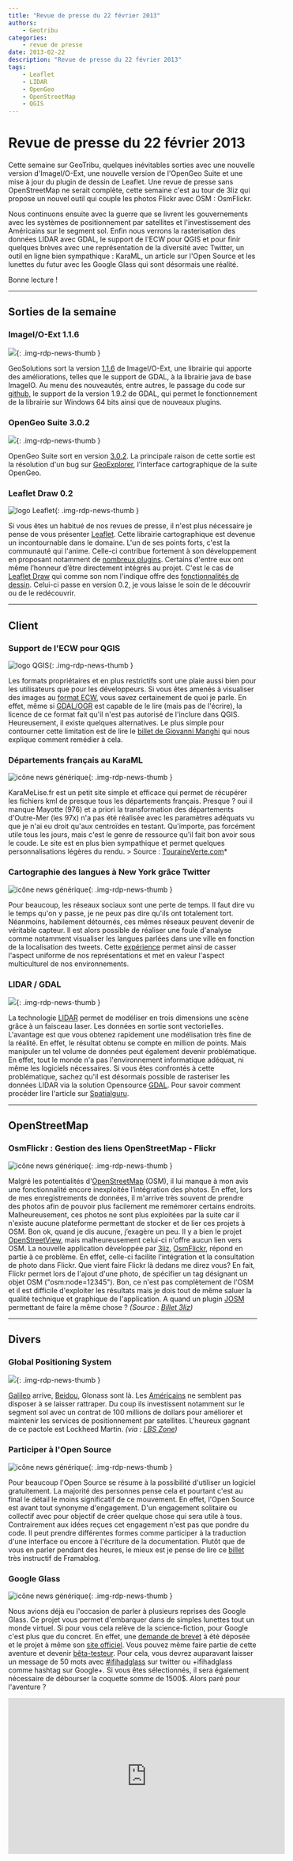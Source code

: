 ```yaml
---
title: "Revue de presse du 22 février 2013"
authors:
    - Geotribu
categories:
    - revue de presse
date: 2013-02-22
description: "Revue de presse du 22 février 2013"
tags:
    - Leaflet
    - LIDAR
    - OpenGeo
    - OpenStreetMap
    - QGIS
---
```


# Revue de presse du 22 février 2013

Cette semaine sur GeoTribu, quelques inévitables sorties avec une nouvelle version d'ImageI/O-Ext, une nouvelle version de l'OpenGeo Suite et une mise à jour du plugin de dessin de Leaflet. Une revue de presse sans OpenStreetMap ne serait complète, cette semaine c'est au tour de 3liz qui propose un nouvel outil qui couple les photos Flickr avec OSM : OsmFlickr.

Nous continuons ensuite avec la guerre que se livrent les gouvernements avec les systèmes de positionnement par satellites et l'investissement des Américains sur le segment sol. Enfin nous verrons la rasterisation des données LIDAR avec GDAL, le support de l'ECW pour QGIS et pour finir quelques brèves avec une représentation de la diversité avec Twitter, un outil en ligne bien sympathique : KaraML, un article sur l'Open Source et les lunettes du futur avec les Google Glass qui sont désormais une réalité.

Bonne lecture !

----

## Sorties de la semaine

### ImageI/O-Ext 1.1.6

![](https://cdn.geotribu.fr/img/logos-icones/entreprises_association/geosolutions.png){: .img-rdp-news-thumb }

GeoSolutions sort la version [1.1.6](http://geo-solutions.blogspot.com/2013/02/imageio-ext-1.1.6.html) de ImageI/O-Ext, une librairie qui apporte des améliorations, telles que le support de GDAL, à la librairie java de base ImageIO. Au menu des nouveautés, entre autres, le passage du code sur [github](https://github.com/geosolutions-it/imageio-ext/), le support de la version 1.9.2 de GDAL, qui permet le fonctionnement de la librairie sur Windows 64 bits ainsi que de nouveaux plugins.

### OpenGeo Suite 3.0.2

![](https://cdn.geotribu.fr/img/logos-icones/logiciels_librairies/opengeosuite-sm.png){: .img-rdp-news-thumb }

OpenGeo Suite sort en version [3.0.2](http://blog.opengeo.org/2013/02/20/opengeo-suite-3-0-2-released/). La principale raison de cette sortie est la résolution d'un bug sur [GeoExplorer](http://suite.opengeo.org/geoexplorer/composer/), l'interface cartographique de la suite OpenGeo.

### Leaflet Draw 0.2

![logo Leaflet](https://cdn.geotribu.fr/img/logos-icones/logiciels_librairies/leaflet.png "logo Leaflet"){: .img-rdp-news-thumb }

Si vous êtes un habitué de nos revues de presse, il n'est plus nécessaire je pense de vous présenter [Leaflet](http://leafletjs.com/). Cette librairie cartographique est devenue un incontournable dans le domaine. L'un de ses points forts, c'est la communauté qui l'anime. Celle-ci contribue fortement à son développement en proposant notamment de [nombreux plugins](http://leafletjs.com/plugins.html). Certains d'entre eux ont même l’honneur d’être directement intégrés au projet. C'est le cas de [Leaflet Draw](https://github.com/Leaflet/Leaflet.draw) qui comme son nom l'indique offre des [fonctionnalités de dessin](http://leaflet.github.com/Leaflet.draw/). Celui-ci passe en version 0.2, je vous laisse le soin de le découvrir ou de le redécouvrir.

----

## Client

### Support de l'ECW pour QGIS

![logo QGIS](https://cdn.geotribu.fr/img/logos-icones/logiciels_librairies/qgis.png "logo QGIS"){: .img-rdp-news-thumb }

Les formats propriétaires et en plus restrictifs sont une plaie aussi bien pour les utilisateurs que pour les développeurs. Si vous êtes amenés à visualiser des images au [format ECW](https://fr.wikipedia.org/wiki/Enhanced_Compression_Wavelet), vous savez certainement de quoi je parle. En effet, même si [GDAL/OGR](http://www.gdal.org/) est capable de le lire (mais pas de l'écrire), la licence de ce format fait qu'il n'est pas autorisé de l'inclure dans QGIS. Heureusement, il existe quelques alternatives. Le plus simple pour contourner cette limitation est de lire le [billet de Giovanni Manghi](http://www.faunalia.com/content/adding-ecw-support-quantum-gis) qui nous explique comment remédier à cela.

### Départements français au KaraML

![icône news générique](https://cdn.geotribu.fr/img/internal/icons-rdp-news/news.png "News Geotribu"){: .img-rdp-news-thumb }

KaraMeLise.fr est un petit site simple et efficace qui permet de récupérer les fichiers kml de presque tous les départements français. Presque ? oui il manque Mayotte (976) et a priori la transformation des départements d'Outre-Mer (les 97x) n'a pas été réalisée avec les paramètres adéquats vu que je n'ai eu droit qu'aux centroïdes en testant. Qu'importe, pas forcément utile tous les jours, mais c'est le genre de ressource qu'il fait bon avoir sous le coude. Le site est en plus bien sympathique et permet quelques personnalisations légères du rendu. > Source : [TouraineVerte.com](http://www.touraineverte.com/google-maps-api-version-3/exemple-tutoriel-fichiers-kml-kmz/fichier-kml-kmz-departements-france-francais.html)*

### Cartographie des langues à New York grâce Twitter

![icône news générique](https://cdn.geotribu.fr/img/internal/icons-rdp-news/news.png "News Geotribu"){: .img-rdp-news-thumb }

Pour beaucoup, les réseaux sociaux sont une perte de temps. Il faut dire vu le temps qu'on y passe, je ne peux pas dire qu'ils ont totalement tort. Néanmoins, habilement détournés, ces mêmes réseaux peuvent devenir de véritable capteur. Il est alors possible de réaliser une foule d'analyse comme notamment visualiser les langues parlées dans une ville en fonction de la localisation des tweets. Cette [expérience](http://www.guardian.co.uk/news/datablog/interactive/2013/feb/21/twitter-languages-new-york-mapped?CMP=twt_gu) permet ainsi de casser l'aspect uniforme de nos représentations et met en valeur l'aspect multiculturel de nos environnements.

### LIDAR / GDAL

![](https://cdn.geotribu.fr/img/logos-icones/logiciels_librairies/gdal.png){: .img-rdp-news-thumb }

La technologie [LIDAR](https://fr.wikipedia.org/wiki/Lidar) permet de modéliser en trois dimensions une scène grâce à un faisceau laser. Les données en sortie sont vectorielles. L'avantage est que vous obtenez rapidement une modélisation très fine de la réalité. En effet, le résultat obtenu se compte en million de points. Mais manipuler un tel volume de données peut également devenir problématique. En effet, tout le monde n'a pas l'environnement informatique adéquat, ni même les logiciels nécessaires. Si vous êtes confrontés à cette problématique, sachez qu'il est désormais possible de rasteriser les données LIDAR via la solution Opensource [GDAL](http://www.gdal.org/). Pour savoir comment procéder lire l'article sur [Spatialguru](http://www.spatialguru.com/?p=139).

----

## OpenStreetMap

### OsmFlickr : Gestion des liens OpenStreetMap - Flickr

![icône news générique](https://cdn.geotribu.fr/img/internal/icons-rdp-news/news.png "News Geotribu"){: .img-rdp-news-thumb }

Malgré les potentialités d'[OpenStreetMap](https://www.openstreetmap.org/) (OSM), il lui manque à mon avis une fonctionnalité encore inexploitée l’intégration des photos. En effet, lors de mes enregistrements de données, il m'arrive très souvent de prendre des photos afin de pouvoir plus facilement me remémorer certains endroits. Malheureusement, ces photos ne sont plus exploitées par la suite car il n'existe aucune plateforme permettant de stocker et de lier ces projets à OSM. Bon ok, quand je dis aucune, j’exagère un peu. Il y a bien le projet [OpenStreetView](http://openstreetview.org/), mais malheureusement celui-ci n'offre aucun lien vers OSM. La nouvelle application développée par [3liz](http://www.3liz.com/), [OsmFlickr](http://demo.3liz.com/osmflickr/), répond en partie à ce problème. En effet, celle-ci facilite l’intégration et la consultation de photo dans Flickr. Que vient faire Flickr là dedans me direz vous? En fait, Flickr permet lors de l'ajout d'une photo, de spécifier un tag désignant un objet OSM ("osm:node=12345"). Bon, ce n'est pas complètement de l'OSM et il est difficile d'exploiter les résultats mais je dois tout de même saluer la qualité technique et graphique de l'application. A quand un plugin [JOSM](http://josm.openstreetmap.de/) permettant de faire la même chose ? *(Source : [Billet 3liz](http://www.3liz.com/blog/rldhont/index.php?post/2013/02/18/OsmFlickr-:-Gestion-des-liens-OpenStreetMap-Flickr))*

----

## Divers

### Global Positioning System

![](https://cdn.geotribu.fr/img/logos-icones/divers/rocket.png){: .img-rdp-news-thumb }

[Galileo](https://fr.wikipedia.org/wiki/Galileo_(syst%C3%A8me_de_positionnement)) arrive, [Beidou](https://fr.wikipedia.org/wiki/Beidout), Glonass sont là. Les [Américains](https://fr.wikipedia.org/wiki/Global_Positioning_System) ne semblent pas disposer à se laisser rattraper. Du coup ils investissent notamment sur le segment sol avec un contrat de 100 millions de dollars pour améliorer et maintenir les services de positionnement par satellites. L'heureux gagnant de ce pactole est Lockheed Martin. *(via : [LBS Zone](http://ht.ly/gUvVo))*

### Participer à l'Open Source

![icône news générique](https://cdn.geotribu.fr/img/internal/icons-rdp-news/news.png "News Geotribu"){: .img-rdp-news-thumb }

Pour beaucoup l'Open Source se résume à la possibilité d'utiliser un logiciel gratuitement. La majorité des personnes pense cela et pourtant c'est au final le détail le moins significatif de ce mouvement. En effet, l'Open Source est avant tout synonyme d'engagement. D'un engagement solitaire ou collectif avec pour objectif de créer quelque chose qui sera utile à tous. Contrairement aux idées reçues cet engagement n'est pas que pondre du code. Il peut prendre différentes formes comme participer à la traduction d'une interface ou encore à l'écriture de la documentation. Plutôt que de vous en parler pendant des heures, le mieux est je pense de lire ce [billet](http://www.framablog.org/index.php/post/2013/02/19/10-facons-commencer-open-source) très instructif de Framablog.

### Google Glass

![icône news générique](https://cdn.geotribu.fr/img/internal/icons-rdp-news/news.png "News Geotribu"){: .img-rdp-news-thumb }

Nous avions déjà eu l'occasion de parler à plusieurs reprises des Google Glass. Ce projet vous permet d'embarquer dans de simples lunettes tout un monde virtuel. Si pour vous cela relève de la science-fiction, pour Google c'est plus que du concret. En effet, une [demande de brevet](http://android-france.fr/2013/02/22/google-glasses-details/) à été déposée et le projet à même son [site officiel](http://www.google.com/glass/start/what-it-does/). Vous pouvez même faire partie de cette aventure et devenir [bêta-testeur](http://www.google.com/glass/start/how-to-get-one/). Pour cela, vous devrez auparavant laisser un message de 50 mots avec [#ifihadglass](http://search.twitter.com/search?q=%23ifihadglass) sur twitter ou +ifihadglass comme hashtag sur Google+. Si vous êtes sélectionnés, il sera également nécessaire de débourser la coquette somme de 1500$. Alors paré pour l'aventure ?

<iframe src="https://www.youtube.com/embed/6BTCoT8ajbI" frameborder="0" width="560" height="315"></iframe>
